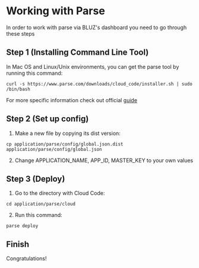 Working with Parse
==================
In order to work with parse via BLUZ's dashboard you need to go through these steps  

## Step 1 (Installing Command Line Tool)
In Mac OS and Linux/Unix environments, you can get the parse tool by running this command:  
```
curl -s https://www.parse.com/downloads/cloud_code/installer.sh | sudo /bin/bash
```
 
For more specific information check out official [guide](https://parse.com/docs/cloud_code_guide)  

## Step 2 (Set up config)
1. Make a new file by copying its dist version:  
```
cp application/parse/config/global.json.dist application/parse/config/global.json
```

2. Change APPLICATION_NAME, APP_ID, MASTER_KEY to your own values  

## Step 3 (Deploy)
1. Go to the directory with Cloud Code:  
```
cd application/parse/cloud
```

2. Run this command:  
```
parse deploy
```

## Finish
Congratulations!  
